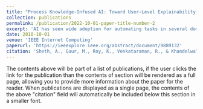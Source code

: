 ```yaml
---
title: "Process Knowledge-Infused AI: Toward User-Level Explainability, Interpretability, and Safety"
collection: publications
permalink: /publication/2022-10-01-paper-title-number-2
excerpt: 'AI has seen wide adoption for automating tasks in several domains. However, AI's use in high-value, sensitive, or safety-critical applications such as self-management for personalized health or personalized nutrition has been challenging. These require that the AI system follows guidelines or well-defined processes set by experts, community, or standards. We characterize these as process knowledge (PK). For example, to diagnose the severity of depression, the AI system should incorporate PK that is part of the clinical decision-making process, such as the Patient Health Questionnaire (PHQ-9). Likewise, a nutritionist's knowledge and dietary guidelines are needed to create food plans for diabetic patients. Furthermore, the BlackBox nature of purely data-reliant statistical AI systems falls short in providing user-understandable explanations, such as what a clinician would need to ensure and document compliance with medical guidelines before relying on a recommendation. Using the examples of mental health and cooking recipes for diabetic patients, we show why, what, and how to incorporate PK along with domain knowledge in machine learning. We discuss methods for infusing PK and present performance evaluation metrics. Support for safety and user-level explainability of the PK-infused learning improves confidence and trust in the AI system.'
date: 2010-10-01
venue: 'IEEE Internet Computing'
paperurl: 'https://ieeexplore.ieee.org/abstract/document/9889132'
citation: 'Sheth, A., Gaur, M., Roy, K., Venkataraman, R., & Khandelwal, V. (2022). Process knowledge-infused ai: Toward user-level explainability, interpretability, and safety. IEEE Internet Computing, 26(5), 76-84.'
---
```


The contents above will be part of a list of publications, if the user clicks the link for the publication than the contents of section will be rendered as a full page, allowing you to provide more information about the paper for the reader. When publications are displayed as a single page, the contents of the above "citation" field will automatically be included below this section in a smaller font.
